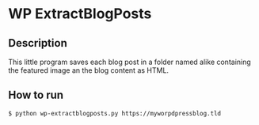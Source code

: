 # WP ExtractBlogPosts

## Description
This little program saves each blog post in a folder named alike containing the featured image an the blog content as HTML.

## How to run
`$ python wp-extractblogposts.py https://myworpdpressblog.tld`